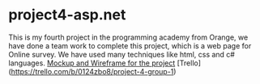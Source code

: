 # project4-asp.net
This is my fourth project in the programming academy from Orange, we have done a team work to complete this project, which is a web page for Online survey. We have used many techniques like html, css and c# languages.
[Mockup and Wireframe for the project](https://miro.com/app/board/uXjVP9tUnbA=/?share_link_id=911584856109)
[Trello] (https://trello.com/b/0124zbo8/project-4-group-1)
